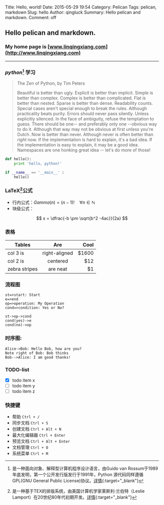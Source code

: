 Title: Hello, world!
Date: 2015-05-29 19:54
Category: Pelican
Tags: pelican, markdown
Slug: hello
Author: qingluck
Summary: Hello pelican and markdown.
Comment: off

## Hello pelican and markdown.

### My home page is [www.linqingxiang.com](http://www.linqingxiang.com)

------

### *python*[^python] **学习**

> The Zen of Python, by Tim Peters
>
> Beautiful is better than ugly.
> Explicit is better than implicit.
> Simple is better than complex.
> Complex is better than complicated.
> Flat is better than nested.
> Sparse is better than dense.
> Readability counts.
> Special cases aren't special enough to break the rules.
> Although practicality beats purity.
> Errors should never pass silently.
> Unless explicitly silenced.
> In the face of ambiguity, refuse the temptation to guess.
> There should be one-- and preferably only one --obvious way to do it.
> Although that way may not be obvious at first unless you're Dutch.
> Now is better than never.
> Although never is often better than *right* now.
> If the implementation is hard to explain, it's a bad idea.
> If the implementation is easy to explain, it may be a good idea.
> Namespaces are one honking great idea -- let's do more of those!

```python
def hello():
    print 'hello, python!'

if __name__ == '__main__' :
    hello()
```

### LaTeX[^latex]公式
- 行内公式：$Gamma(n) = (n-1)!\quad\forall n\in\mathbb N$
- 块级公式：

$$ x = \dfrac{-b \pm \sqrt{b^2 -4ac}}{2a} $$


### 表格

| Tables        | Are           | Cool  |
| ------------- |:-------------:| -----:|
| col 3 is      | right-aligned | $1600 |
| col 2 is      | centered      |   $12 |
| zebra stripes | are neat      |    $1 |

### 流程图
```flow
st=>start: Start
e=>end
op=>operation: My Operation
cond=>condition: Yes or No?

st->op->cond
cond(yes)->e
cond(no)->op
```

### 时序图:

```sequence
Alice->Bob: Hello Bob, how are you?
Note right of Bob: Bob thinks
Bob-->Alice: I am good thanks!
```

### TODO-list
- [x] todo item x
- [ ] todo item y
- [ ] todo item z

### 快捷键

- 帮助    `Ctrl + /`
- 同步文档    `Ctrl + S`
- 创建文档    `Ctrl + Alt + N`
- 最大化编辑器    `Ctrl + Enter`
- 预览文档 `Ctrl + Alt + Enter`
- 文档管理    `Ctrl + O`
- 系统菜单    `Ctrl + M` 

[^python]:  是一种面向对象、解释型计算机程序设计语言，由Guido van Rossum于1989年底发明，第一个公开发行版发行于1991年，Python 源代码同样遵循 GPL(GNU General Public License)协议。[详情](http://baike.baidu.com/view/21087.htm){:target="_blank"}
[^latex]: 是一种基于ΤΕΧ的排版系统，由美国计算机学家莱斯利·兰伯特（Leslie Lamport）在20世纪80年代初期开发。[详情](http://baike.baidu.com/view/769333.htm){:target="_blank"}
